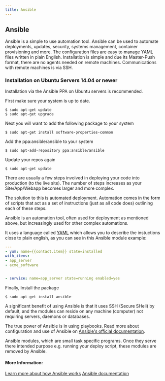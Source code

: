```yaml
---
title: Ansible
---
```

## Ansible

Ansible is a simple to use automation tool.  Ansible can be used to automate deployments, updates, security, systems management, container provisioning and more.  The configuration files are easy to manage YAML files written in plain English.  Installation is simple and due its Master-Push format, there are no agents needed on remote machines.  Communications with remote machines is via SSH.

### Installation on Ubuntu Servers 14.04 or newer
Installation via the Ansible PPA on Ubuntu servers is recommended.

First make sure your system is up to date.
```
$ sudo apt-get update
$ sudo apt-get upgrade
```
Next you will want to add the following package to your system
```
$ sudo apt-get install software-properties-common
```

Add the ppa:ansible/ansible to your system
```
$ sudo apt-add-repository ppa:ansible/ansible
```

Update your repos again
```
$ sudo apt-get update
```

There are usually a few steps involved in deploying your code into production (to the live site). The number of steps increases as your Site/App/Webapp becomes larger and more complex. 

The solution to this is automated deployment. Automation comes in the form of scripts that act as a set of instructions (just as all code does) outlining each of these steps. 

Ansible is an automation tool, often used for deployment as mentioned above, but increasingly used for other complex automations. 

It uses a language called <a href='https://en.wikipedia.org/wiki/YAML' target='_blank' rel='nofollow'>YAML</a> which allows you to describe the instuctions close to plain english, as you can see in this Ansible module example:

```YAML
---
- yum: name={{contact.item}} state=installed
with_items:
- app_server
- acme_software


- service: name=app_server state=running enabled=yes
```

Finally, Install the package
```
$ sudo apt-get install ansible
```

A significant benefit of using Ansible is that it uses SSH (Secure SHell) by default, and the modules can reside on any machine (computer) not requiring servers, daemons or databases.

The true power of Ansible is in using playbooks.  Read more about configuration and use of Ansible on [Ansible's official documentation](https://docs.ansible.com/ansible/latest/index.html). 

Ansible modules, which are small task specific programs. Once they serve there intended purpose e.g. running your deploy script, these modules are removed by Ansible.  

#### More Information:
[Learn more about how Ansible works](https://www.ansible.com/how-ansible-works)
[Ansible documentation](http://docs.ansible.com/)